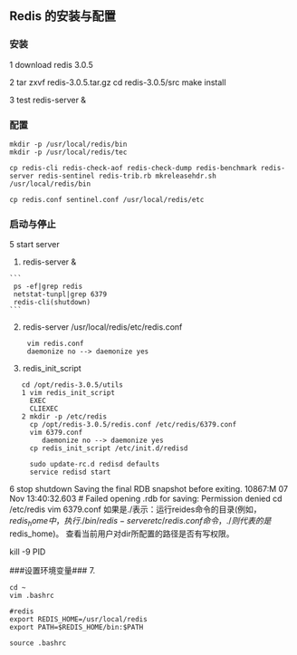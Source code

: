 ## Redis 的安装与配置

### 安装
1 download redis 3.0.5

2 tar zxvf redis-3.0.5.tar.gz
  cd redis-3.0.5/src
  make install

3 test
  redis-server &

### 配置

  ```
  mkdir -p /usr/local/redis/bin
  mkdir -p /usr/local/redis/tec

  cp redis-cli redis-check-aof redis-check-dump redis-benchmark redis-server redis-sentinel redis-trib.rb mkreleasehdr.sh /usr/local/redis/bin

  cp redis.conf sentinel.conf /usr/local/redis/etc
  ```

### 启动与停止

 5 start server
 
  1) redis-server &
  
    ```
     ps -ef|grep redis
     netstat-tunpl|grep 6379
     redis-cli(shutdown)
    ```
    
  2) redis-server /usr/local/redis/etc/redis.conf
  
      ```
       vim redis.conf
       daemonize no --> daemonize yes
      ```
      
  3) redis_init_script
  
  ```
  	 cd /opt/redis-3.0.5/utils
     1 vim redis_init_script
       EXEC
       CLIEXEC
     2 mkdir -p /etc/redis
       cp /opt/redis-3.0.5/redis.conf /etc/redis/6379.conf
       vim 6379.conf
          daemonize no --> daemonize yes
       cp redis_init_script /etc/init.d/redisd

       sudo update-rc.d redisd defaults
       service redisd start
  ```
  
6 stop
  shutdown
  	   Saving the final RDB snapshot before exiting.
       10867:M 07 Nov 13:40:32.603 # Failed opening .rdb for saving: Permission denied
          cd /etc/redis
          vim 6379.conf
          如果是./表示：运行reides命令的目录(例如，$redis_home中，执行./bin/redis-server etc/redis.conf命令，./则代表的是$redis_home)。
          查看当前用户对dir所配置的路径是否有写权限。


  kill -9 PID


###设置环境变量###
7. 
  ```
  cd ~
  vim .bashrc
  
  #redis
  export REDIS_HOME=/usr/local/redis
  export PATH=$REDIS_HOME/bin:$PATH
  
  source .bashrc
   ```


